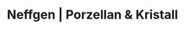 ---
title: "Neffgen | Porzellan & Kristall"
url: /eschweiler/neffgen-porzellan-und-kristall/
shop: Andenken
---